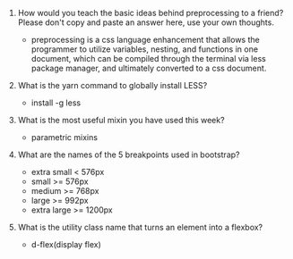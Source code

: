 <!-- Answers to the Self Study Questions go here -->

1. How would you teach the basic ideas behind preprocessing to a friend?  Please don't copy and paste an answer here, use your own thoughts.
    * preprocessing is a css language enhancement that allows the programmer to utilize variables, nesting, and functions in one document, which can be compiled through the terminal via less package manager, and ultimately converted to a css document.

2. What is the yarn command to globally install LESS?
    * install -g less

3. What is the most useful mixin you have used this week?
    * parametric mixins

4. What are the names of the 5 breakpoints used in bootstrap?
    * extra small < 576px
    * small >= 576px
    * medium >= 768px
    * large >= 992px
    * extra large >= 1200px

5. What is the utility class name that turns an element into a flexbox?
    * d-flex(display flex)
